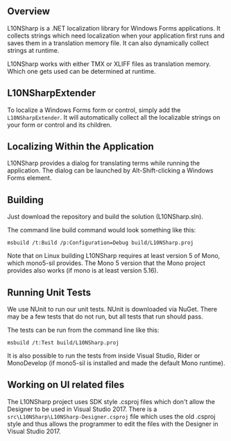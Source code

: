## Overview

L10NSharp is a .NET localization library for Windows Forms applications. It collects strings which
need localization when your application first runs and saves them in a translation memory file. It
can also dynamically collect strings at runtime.

L10NSharp works with either TMX or XLIFF files as translation memory. Which one gets used can be
determined at runtime.

## L10NSharpExtender

To localize a Windows Forms form or control, simply add the `L10NSharpExtender`. It will
automatically collect all the localizable strings on your form or control and its children.

## Localizing Within the Application

L10NSharp provides a dialog for translating terms while running the application. The dialog can be
launched by Alt-Shift-clicking a Windows Forms element.

## Building

Just download the repository and build the solution (L10NSharp.sln).

The command line build command would look something like this:

    msbuild /t:Build /p:Configuration=Debug build/L10NSharp.proj

Note that on Linux building L10NSharp requires at least version 5 of Mono, which mono5-sil provides.
The Mono 5 version that the Mono project provides also works (if mono is at least version 5.16).

## Running Unit Tests

We use NUnit to run our unit tests. NUnit is downloaded via NuGet.  There may be a few tests that
do not run, but all tests that run should pass.

The tests can be run from the command line like this:

    msbuild /t:Test build/L10NSharp.proj

It is also possible to run the tests from inside Visual Studio, Rider or MonoDevelop (if mono5-sil
is installed and made the default Mono runtime).

## Working on UI related files

The L10NSharp project uses SDK style .csproj files which don't allow the Designer to be used in
Visual Studio 2017. There is a `src\L10NSharp\L10NSharp-Designer.csproj` file which uses the old
.csproj style and thus allows the programmer to edit the files with the Designer in Visual
Studio 2017.
